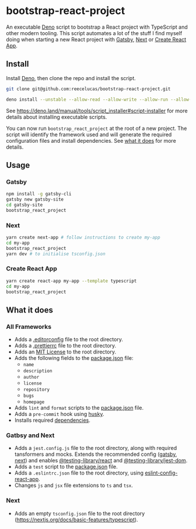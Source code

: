 # bootstrap-react-project

An executable [Deno](https://deno.land/) script to bootstrap a React project with TypeScript and other modern tooling. This script automates a lot of the stuff I find myself doing when starting a new React project with [Gatsby](https://www.gatsbyjs.org/), [Next](https://nextjs.org/) or [Create React App](https://create-react-app.dev/).

## Install

Install [Deno](https://deno.land/#installation), then clone the repo and install the script.

```sh
git clone git@github.com:reecelucas/bootstrap-react-project.git

deno install --unstable --allow-read --allow-write --allow-run --allow-net --name bootstrap_react_project bootstrap-react-project/cli.ts
```

See <https://deno.land/manual/tools/script_installer#script-installer> for more details about installing executable scripts.

You can now run `bootstrap_react_project` at the root of a new project. The script will identify the framework used and will generate the required configuration files and install dependencies. See [what it does](#what-it-does) for more details.

## Usage

### Gatsby

```sh
npm install -g gatsby-cli
gatsby new gatsby-site
cd gatsby-site
bootstrap_react_project
```

### Next

```sh
yarn create next-app # follow instructions to create my-app
cd my-app
bootstrap_react_project
yarn dev # to initialise tsconfig.json
```

### Create React App

```sh
yarn create react-app my-app --template typescript
cd my-app
bootstrap_react_project
```

## What it does


### All Frameworks

- Adds a [.editorconfig](./configs/common/.editorconfig) file to the root directory.
- Adds a [.prettierrc](./configs/common/.prettierrc) file to the root directory.
- Adds an [MIT License](./templates/LICENSE) to the root directory.
- Adds the following fields to the [package.json](./helpers/modifyPackageJson.ts) file:
  - `name`
  - `description`
  - `author`
  - `license`
  - `repository`
  - `bugs`
  - `homepage`
- Adds `lint` and `format` scripts to the [package.json](./helpers/modifyPackageJson.ts) file.
- Adds a `pre-commit` hook using [husky](https://github.com/typicode/husky).
- Installs required [dependencies](./dependencies.ts).

### Gatbsy and Next

- Adds a `jest.config.js` file to the root directory, along with required tansformers and mocks. Extends the recommended config ([gatsby](https://www.gatsbyjs.org/docs/unit-testing/#2-creating-a-configuration-file-for-jest), [next](https://github.com/zeit/next.js/tree/canary/examples/with-jest)) and enables [@testing-library/react](https://github.com/testing-library/react-testing-library) and [@testing-library/jest-dom](https://github.com/testing-library/jest-dom).
- Adds a `test` script to the [package.json](./helpers/modifyPackageJson.ts) file.
- Adds a `.eslintrc.json` file to the root directory, using [eslint-config-react-app](https://github.com/facebook/create-react-app/tree/master/packages/eslint-config-react-app).
- Changes `js` and `jsx` file extensions to `ts` and `tsx`.

### Next

- Adds an empty `tsconfig.json` file to the root directory (<https://nextjs.org/docs/basic-features/typescript>).
